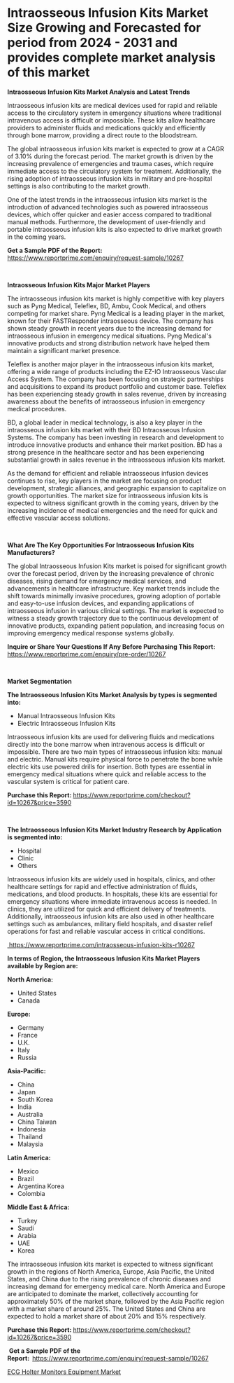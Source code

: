 <p><h1>Intraosseous Infusion Kits Market Size Growing and Forecasted for period from 2024 - 2031 and provides complete market analysis of this market</h1></p><p><strong>Intraosseous Infusion Kits Market Analysis and Latest Trends</strong></p>
<p><p>Intraosseous infusion kits are medical devices used for rapid and reliable access to the circulatory system in emergency situations where traditional intravenous access is difficult or impossible. These kits allow healthcare providers to administer fluids and medications quickly and efficiently through bone marrow, providing a direct route to the bloodstream.</p><p>The global intraosseous infusion kits market is expected to grow at a CAGR of 3.10% during the forecast period. The market growth is driven by the increasing prevalence of emergencies and trauma cases, which require immediate access to the circulatory system for treatment. Additionally, the rising adoption of intraosseous infusion kits in military and pre-hospital settings is also contributing to the market growth.</p><p>One of the latest trends in the intraosseous infusion kits market is the introduction of advanced technologies such as powered intraosseous devices, which offer quicker and easier access compared to traditional manual methods. Furthermore, the development of user-friendly and portable intraosseous infusion kits is also expected to drive market growth in the coming years.</p></p>
<p><strong>Get a Sample PDF of the Report:&nbsp;</strong> <a href="https://www.reportprime.com/enquiry/request-sample/10267">https://www.reportprime.com/enquiry/request-sample/10267</a></p>
<p>&nbsp;</p>
<p><strong>Intraosseous Infusion Kits Major Market Players</strong></p>
<p><p>The intraosseous infusion kits market is highly competitive with key players such as Pyng Medical, Teleflex, BD, Ambu, Cook Medical, and others competing for market share. Pyng Medical is a leading player in the market, known for their FASTResponder intraosseous device. The company has shown steady growth in recent years due to the increasing demand for intraosseous infusion in emergency medical situations. Pyng Medical's innovative products and strong distribution network have helped them maintain a significant market presence.</p><p>Teleflex is another major player in the intraosseous infusion kits market, offering a wide range of products including the EZ-IO Intraosseous Vascular Access System. The company has been focusing on strategic partnerships and acquisitions to expand its product portfolio and customer base. Teleflex has been experiencing steady growth in sales revenue, driven by increasing awareness about the benefits of intraosseous infusion in emergency medical procedures.</p><p>BD, a global leader in medical technology, is also a key player in the intraosseous infusion kits market with their BD Intraosseous Infusion Systems. The company has been investing in research and development to introduce innovative products and enhance their market position. BD has a strong presence in the healthcare sector and has been experiencing substantial growth in sales revenue in the intraosseous infusion kits market.</p><p>As the demand for efficient and reliable intraosseous infusion devices continues to rise, key players in the market are focusing on product development, strategic alliances, and geographic expansion to capitalize on growth opportunities. The market size for intraosseous infusion kits is expected to witness significant growth in the coming years, driven by the increasing incidence of medical emergencies and the need for quick and effective vascular access solutions.</p></p>
<p>&nbsp;</p>
<p><strong>What Are The Key Opportunities For Intraosseous Infusion Kits Manufacturers?</strong></p>
<p><p>The global Intraosseous Infusion Kits market is poised for significant growth over the forecast period, driven by the increasing prevalence of chronic diseases, rising demand for emergency medical services, and advancements in healthcare infrastructure. Key market trends include the shift towards minimally invasive procedures, growing adoption of portable and easy-to-use infusion devices, and expanding applications of intraosseous infusion in various clinical settings. The market is expected to witness a steady growth trajectory due to the continuous development of innovative products, expanding patient population, and increasing focus on improving emergency medical response systems globally.</p></p>
<p><strong>Inquire or Share Your Questions If Any Before Purchasing This Report:</strong> <a href="https://www.reportprime.com/enquiry/pre-order/10267">https://www.reportprime.com/enquiry/pre-order/10267</a></p>
<p>&nbsp;</p>
<p><strong>Market Segmentation</strong></p>
<p><strong>The Intraosseous Infusion Kits Market Analysis by types is segmented into:</strong></p>
<p><ul><li>Manual Intraosseous Infusion Kits</li><li>Electric Intraosseous Infusion Kits</li></ul></p>
<p><p>Intraosseous infusion kits are used for delivering fluids and medications directly into the bone marrow when intravenous access is difficult or impossible. There are two main types of intraosseous infusion kits: manual and electric. Manual kits require physical force to penetrate the bone while electric kits use powered drills for insertion. Both types are essential in emergency medical situations where quick and reliable access to the vascular system is critical for patient care.</p></p>
<p><strong>Purchase this Report:&nbsp;</strong><a href="https://www.reportprime.com/checkout?id=10267&price=3590">https://www.reportprime.com/checkout?id=10267&price=3590</a></p>
<p>&nbsp;</p>
<p><strong>The Intraosseous Infusion Kits Market Industry Research by Application is segmented into:</strong></p>
<p><ul><li>Hospital</li><li>Clinic</li><li>Others</li></ul></p>
<p><p>Intraosseous infusion kits are widely used in hospitals, clinics, and other healthcare settings for rapid and effective administration of fluids, medications, and blood products. In hospitals, these kits are essential for emergency situations where immediate intravenous access is needed. In clinics, they are utilized for quick and efficient delivery of treatments. Additionally, intraosseous infusion kits are also used in other healthcare settings such as ambulances, military field hospitals, and disaster relief operations for fast and reliable vascular access in critical conditions.</p></p>
<p><a href="https://www.reportprime.com/intraosseous-infusion-kits-r10267">&nbsp;https://www.reportprime.com/intraosseous-infusion-kits-r10267</a></p>
<p><strong>In terms of Region, the Intraosseous Infusion Kits Market Players available by Region are:</strong></p>
<p>
    <p> <strong> North America: </strong>
        <ul>
            <li>United States</li>
            <li>Canada</li>
        </ul>
        </p> 
    <p> <strong> Europe: </strong>
        <ul>
            <li>Germany</li>
            <li>France</li>
            <li>U.K.</li>
            <li>Italy</li>
            <li>Russia</li>
        </ul>
        </p> 
    <p> <strong> Asia-Pacific: </strong>
        <ul>
            <li>China</li>
            <li>Japan</li>
            <li>South Korea</li>
            <li>India</li>
            <li>Australia</li>
            <li>China Taiwan</li>
            <li>Indonesia</li>
            <li>Thailand</li>
            <li>Malaysia</li>
        </ul>
        </p> 
    <p> <strong> Latin America: </strong>
        <ul>
            <li>Mexico</li>
            <li>Brazil</li>
            <li>Argentina Korea</li>
            <li>Colombia</li>
        </ul>
        </p> 
    <p> <strong> Middle East & Africa: </strong>
        <ul>
            <li>Turkey</li>
            <li>Saudi</li>
            <li>Arabia</li>
            <li>UAE</li>
            <li>Korea</li>
        </ul>
    </p>
    </p>
<p><p>The intraosseous infusion kits market is expected to witness significant growth in the regions of North America, Europe, Asia Pacific, the United States, and China due to the rising prevalence of chronic diseases and increasing demand for emergency medical care. North America and Europe are anticipated to dominate the market, collectively accounting for approximately 50% of the market share, followed by the Asia Pacific region with a market share of around 25%. The United States and China are expected to hold a market share of about 20% and 15% respectively.</p></p>
<p><strong>Purchase this Report: </strong><a href="https://www.reportprime.com/checkout?id=10267&price=3590">https://www.reportprime.com/checkout?id=10267&price=3590</a></p>
<p>&nbsp;<strong>Get a Sample PDF of the Report:&nbsp;&nbsp;</strong><a href="https://www.reportprime.com/enquiry/request-sample/10267">https://www.reportprime.com/enquiry/request-sample/10267</a></p>
<p><strong></strong></p>
<p><p><a href="https://github.com/kulaberyasin52/Market-Research-Report-List-2/blob/main/ecg-holter-monitors-equipment-market.md">ECG Holter Monitors Equipment Market</a></p></p>